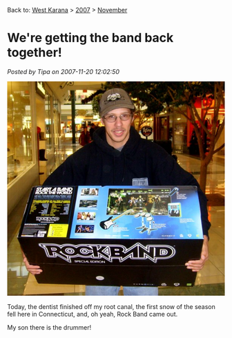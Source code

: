 Back to: [West Karana](/posts/westkarana.md) > [2007](/posts/2007/westkarana.md) > [November](./westkarana.md)
# We're getting the band back together!

*Posted by Tipa on 2007-11-20 12:02:50*

![rockband.jpg](../../../uploads/2007/11/rockband.jpg)

Today, the dentist finished off my root canal, the first snow of the season fell here in Connecticut, and, oh yeah, Rock Band came out.

My son there is the drummer!

